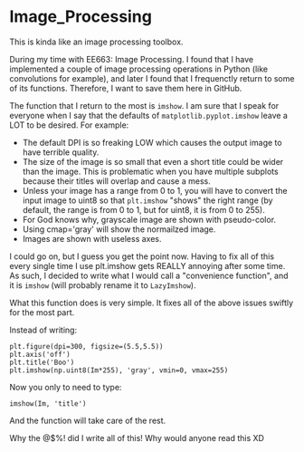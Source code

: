 # Image_Processing
This is kinda like an image processing toolbox.

During my time with EE663: Image Processing. I found that I have implemented a couple of image processing operations in Python (like convolutions for example), and later I found that I frequenctly return to some of its functions. Therefore, I want to save them here in GitHub.

The function that I return to the most is `imshow`. I am sure that I speak for everyone when I say that the defaults of `matplotlib.pyplot.imshow` leave a LOT to be desired. For example:

- The default DPI is so freaking LOW which causes the output image to have terrible quality.
- The size of the image is so small that even a short title could be wider than the image. This is problematic when you have multiple subplots because their titles will overlap and cause a mess.
- Unless your image has a range from 0 to 1, you will have to convert the input image to uint8 so that `plt.imshow` "shows" the right range (by default, the range is from 0 to 1, but for uint8, it is from 0 to 255).
- For God knows why, grayscale image are shown with pseudo-color.
- Using cmap='gray' will show the normailzed image.
- Images are shown with useless axes.

I could go on, but I guess you get the point now. Having to fix all of this every single time I use plt.imshow gets REALLY annoying after some time. As such, I decided to write what I would call a "convenience function", and it is `imshow` (will probably rename it to `LazyImshow`).

What this function does is very simple. It fixes all of the above issues swiftly for the most part.

Instead of writing:
```
plt.figure(dpi=300, figsize=(5.5,5.5))
plt.axis('off')
plt.title('Boo')
plt.imshow(np.uint8(Im*255), 'gray', vmin=0, vmax=255)
```

Now you only to need to type:
```
imshow(Im, 'title')
```

And the function will take care of the rest.

Why the @$%! did I write all of this! Why would anyone read this XD
